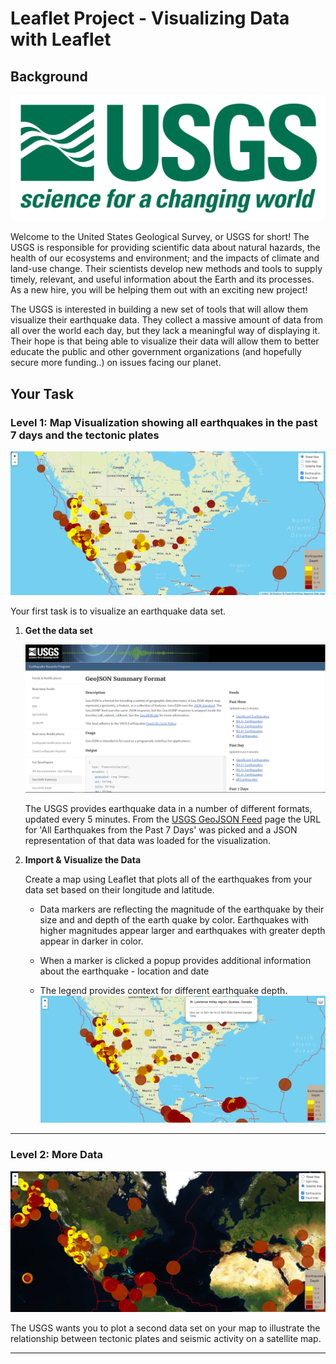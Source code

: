 # Leaflet Project - Visualizing Data with Leaflet

## Background

![1-Logo](Images/1-Logo.png)

Welcome to the United States Geological Survey, or USGS for short! The USGS is responsible for providing scientific data about natural hazards, the health of our ecosystems and environment; and the impacts of climate and land-use change. Their scientists develop new methods and tools to supply timely, relevant, and useful information about the Earth and its processes. As a new hire, you will be helping them out with an exciting new project!

The USGS is interested in building a new set of tools that will allow them visualize their earthquake data. They collect a massive amount of data from all over the world each day, but they lack a meaningful way of displaying it. Their hope is that being able to visualize their data will allow them to better educate the public and other government organizations (and hopefully secure more funding..) on issues facing our planet.

## Your Task

### Level 1: Map Visualization showing all earthquakes in the past 7 days and the tectonic plates 

![2-BasicMap](Images/main.png)

Your first task is to visualize an earthquake data set.

1. **Get the data set**

   ![3-Data](Images/3-Data.png)

   The USGS provides earthquake data in a number of different formats, updated every 5 minutes. From the [USGS GeoJSON Feed](http://earthquake.usgs.gov/earthquakes/feed/v1.0/geojson.php) page the URL for 'All Earthquakes from the Past 7 Days' was picked and a JSON representation of that data was loaded for the visualization.


2. **Import & Visualize the Data**

   Create a map using Leaflet that plots all of the earthquakes from your data set based on their longitude and latitude.

   * Data markers are reflecting the magnitude of the earthquake by their size and and depth of the earth quake by color. Earthquakes with higher magnitudes appear larger and earthquakes with greater depth appear in darker in color.

   * When a marker is clicked a popup provides additional information about the earthquake - location and date

   * The legend provides context for different earthquake depth.
  ![4-Popup](Images/map_popup.png)
- - -

### Level 2: More Data

![5-Advanced](Images/satellite_tectonic_quake.png)

The USGS wants you to plot a second data set on your map to illustrate the relationship between tectonic plates and seismic activity on a satellite map. 



- - -
